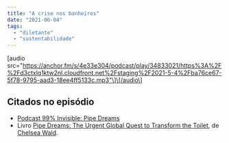 ```yaml
---
title: "A crise nos banheiros"
date: "2021-06-04"
tags: 
  - "diletante"
  - "sustentabilidade"
---
```


\[audio src="https://anchor.fm/s/4e33e304/podcast/play/34833021/https%3A%2F%2Fd3ctxlq1ktw2nl.cloudfront.net%2Fstaging%2F2021-5-4%2Fba76ce67-5f78-9795-aad3-18ee4ff5133c.mp3"\]\[/audio\]

## Citados no episódio

- [Podcast 99% Invisible: Pipe Dreams](https://99percentinvisible.org/episode/pipe-dreams/)
- Livro [Pipe Dreams: The Urgent Global Quest to Transform the Toilet](https://www.amazon.com.br/Pipe-Dreams-Urgent-Global-Transform/dp/1982116218?__mk_pt_BR=%C3%85M%C3%85%C5%BD%C3%95%C3%91&dchild=1&keywords=Pipe+Dreams%3A+The+Urgent+Global+Quest+to+Transform+the+Toilet&qid=1622812959&sr=8-1&linkCode=ll1&tag=eduf-20&linkId=1543b66e0c3333390d519e1e3d05bcfa&language=pt_BR&ref_=as_li_ss_tl), de [Chelsea Wald](https://chelseawald.com/).
